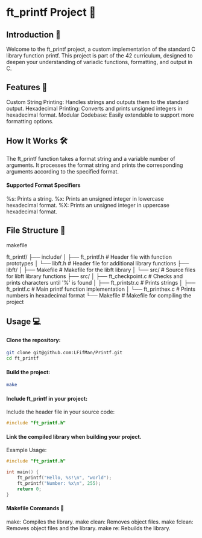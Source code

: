 # ft_printf Project 🌟

## Introduction 📘

Welcome to the ft_printf project, a custom implementation of the standard C library function printf. This project is part of the 42 curriculum, designed to deepen your understanding of variadic functions, formatting, and output in C.

## Features 🚀

Custom String Printing: Handles strings and outputs them to the standard output.
Hexadecimal Printing: Converts and prints unsigned integers in hexadecimal format.
Modular Codebase: Easily extendable to support more formatting options.

## How It Works 🛠️

The ft_printf function takes a format string and a variable number of arguments. It processes the format string and prints the corresponding arguments according to the specified format.

#### Supported Format Specifiers
%s: Prints a string.
%x: Prints an unsigned integer in lowercase hexadecimal format.
%X: Prints an unsigned integer in uppercase hexadecimal format.

## File Structure 📁

makefile

ft_printf/
├── include/
│   ├── ft_printf.h         # Header file with function prototypes
│   └── libft.h             # Header file for additional library functions
├── libft/
│   ├── Makefile            # Makefile for the libft library
│   └── src/                # Source files for libft library functions
├── src/
│   ├── ft_checkpoint.c     # Checks and prints characters until '%' is found
│   ├── ft_printstr.c       # Prints strings
│   ├── ft_printf.c         # Main printf function implementation
│   └── ft_printhex.c       # Prints numbers in hexadecimal format
└── Makefile                # Makefile for compiling the project

## Usage 💻

#### Clone the repository:

```bash
git clone git@github.com:LFifMan/Printf.git
cd ft_printf
```

#### Build the project:

```bash
make
```

#### Include ft_printf in your project:

Include the header file in your source code:
```c
#include "ft_printf.h"
```

#### Link the compiled library when building your project.

Example Usage:
```c
#include "ft_printf.h"

int main() {
    ft_printf("Hello, %s!\n", "world");
    ft_printf("Number: %x\n", 255);
    return 0;
}
```

#### Makefile Commands 📜

make: Compiles the library.
make clean: Removes object files.
make fclean: Removes object files and the library.
make re: Rebuilds the library.
